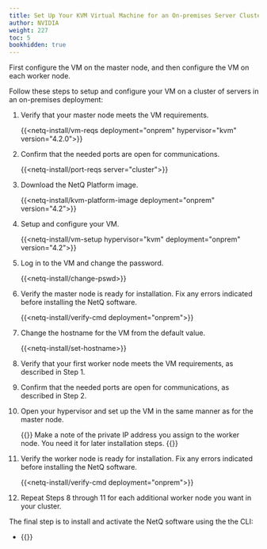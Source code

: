 ```yaml
---
title: Set Up Your KVM Virtual Machine for an On-premises Server Cluster
author: NVIDIA
weight: 227
toc: 5
bookhidden: true
---
```

First configure the VM on the master node, and then configure the VM on each worker node.

Follow these steps to setup and configure your VM on a cluster of servers in an on-premises deployment:

1. Verify that your master node meets the VM requirements.

    {{<netq-install/vm-reqs deployment="onprem" hypervisor="kvm" version="4.2.0">}}

2. Confirm that the needed ports are open for communications.

    {{<netq-install/port-reqs server="cluster">}}

3. Download the NetQ Platform image.

    {{<netq-install/kvm-platform-image deployment="onprem" version="4.2">}}

4. Setup and configure your VM.

    {{<netq-install/vm-setup hypervisor="kvm" deployment="onprem" version="4.2">}}

5. Log in to the VM and change the password.

    {{<netq-install/change-pswd>}}
6. Verify the master node is ready for installation. Fix any errors indicated before installing the NetQ software.

    {{<netq-install/verify-cmd deployment="onprem">}}

7. Change the hostname for the VM from the default value.

    {{<netq-install/set-hostname>}}

8. Verify that your first worker node meets the VM requirements, as described in Step 1.

9. Confirm that the needed ports are open for communications, as described in Step 2.

10. Open your hypervisor and set up the VM in the same manner as for the master node.

    {{<notice note>}}
Make a note of the private IP address you assign to the worker node. You need it for later installation steps.
    {{</notice>}}

11. Verify the worker node is ready for installation. Fix any errors indicated before installing the NetQ software.

    {{<netq-install/verify-cmd deployment="onprem">}}

12. Repeat Steps 8 through 11 for each additional worker node you want in your cluster.

The final step is to install and activate the NetQ software using the the CLI:

- {{<link title="Install NetQ Using the CLI" text="Use the CLI">}}

